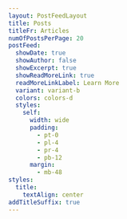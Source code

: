 ```yaml
---
layout: PostFeedLayout
title: Posts
titleFr: Articles
numOfPostsPerPage: 20
postFeed:
  showDate: true
  showAuthor: false
  showExcerpt: true
  showReadMoreLink: true
  readMoreLinkLabel: Learn More
  variant: variant-b
  colors: colors-d
  styles:
    self:
      width: wide
      padding:
        - pt-0
        - pl-4
        - pr-4
        - pb-12
      margin:
        - mb-48
styles:
  title:
    textAlign: center
addTitleSuffix: true
---
```

